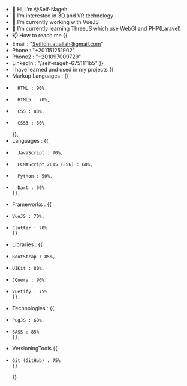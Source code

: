 - 👋 Hi, I’m @Seif-Nageh
- 👀 I’m interested in 3D and VR technology 
- 🌱 I’m currently working with VueJS
- 🌱 I’m currently learning ThreeJS which use WebGl and PHP(Laravel)
- 📫 How to reach me {{ 
-  Email : "Seifldin.attallah@gmail.com"
-  Phone : "+201151251902"
-  Phone2 : "+201097009729"
-  LinkedIn : "/seif-nageh-6751111b5"
}}
- I have learned and used in my projects {{
-   Markup Languages :
      {{
-       HTML : 90%,
-       HTML5 : 70%,
-       CSS : 80%,
-       CSS3 : 60%
    }},
-   Languages :
      {{
-       JavaScript : 70%,
-       ECMAScript 2015 (ES6) : 60%,
-       Python : 50%,
-       Dart : 60%
      }},
-   Frameworks :
      {{
-     VueJS : 70%,
-     Flutter : 70%
      }},
-   Libraries :
      {{
-     BootStrap : 85%,
-     UIKit : 80%,
-     JQuery : 90%,
-     Vuetify : 75%
      }},
-   Technologies :
      {{
-     PugJS : 60%,
-     SASS : 85%
      }},
-   VersioningTools
      {{
-     Git (GitHub) : 75%
      }}
      
  }}
